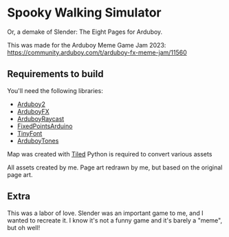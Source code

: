 # Spooky Walking Simulator
Or, a demake of Slender: The Eight Pages for Arduboy. 

This was made for the Arduboy Meme Game Jam 2023: https://community.arduboy.com/t/arduboy-fx-meme-jam/11560

## Requirements to build
You'll need the following libraries:
- [Arduboy2](https://github.com/MLXXXp/Arduboy2)
- [ArduboyFX](https://github.com/MrBlinky/ArduboyFX)
- [ArduboyRaycast](https://github.com/randomouscrap98/arduboy_raycast)
- [FixedPointsArduino](https://github.com/Pharap/FixedPointsArduino)
- [TinyFont](https://github.com/BotiKis/Arduboy-TinyFont)
- [ArduboyTones](https://github.com/MLXXXp/ArduboyTones)

Map was created with [Tiled](https://www.mapeditor.org/)
Python is required to convert various assets

All assets created by me. Page art redrawn by me, but based on the original page art.

## Extra
This was a labor of love. Slender was an important game to me, and I wanted to recreate it. I know it's 
not a funny game and it's barely a "meme", but oh well! 